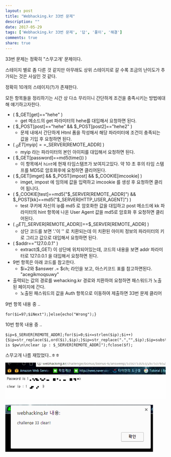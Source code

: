 ```yaml
---
layout: post
title: "Webhacking.kr 33번 문제"
description: ""
date: 2017-05-29
tags: ['Webhacking.kr 33번 문제', '답', '풀이', '해결']
comments: true
share: true
---
```


33번 문제는 정확히 "스무고개' 문제이다.

스테이지 별로 좀 다른 것 같지만 아무래도 상위 스테이지로 갈 수록 조금의 난이도가 추가되는 것은 사실인 것 같다.

정확히 10개의 스테이지(?)가 존재한다.

  

모든 항목들을 정리하기는 시간 상 다소 무리이니 간단하게 조건을 충족시키는 방법에대해 얘기하고자한다.

  

  * ( $_GET[get]=="hehe" )
    * get 메소드의 get 파라미터의 hehe를 대입해서 요청하면 된다.
  * ( $_POST[post]=="hehe" && $_POST[post2]=="hehe2" )
    * 문제 내에서 간단하게 Html 폼을 작성해서 해당 파라미터에 조건이 충족되는 값을 기입 후 요청하면 된다.
  * ( $_GET[myip]==$_SERVER[REMOTE_ADDR] )
    * myip 라는 파라미터의 본인 아이피를 대입해서 요청하면 된다.
  * ( $_GET[password]==md5(time()) )
    * 이 항목에서 `hint`에 현재 타임스탬프가 보여지고있다. 약 10 초 후의 타임 스탬프를 MD5로 암호화후에 요청하면 클리어된다.
  * ( $_GET[imget] && $_POST[impost] && $_COOKIE[imcookie] )
    * imget, impost 에 임의에 값을 입력하고 imcookie 를 생성 후 요청하면 클리어 됩니다.
  * ( $_COOKIE[test]==md5("$_SERVER[REMOTE_ADDR]") && $_POST[kk]==md5("$_SERVER[HTTP_USER_AGENT]") )
    * test 쿠키에 자신의 ip를 md5 로 암호화한 값을 대입하고 post 메소드에 kk 파라미터의 hint 항목에 나온 User Agent 값을 md5로 암호화 후 요청하면 클리어된다.
  * ( $_GET[$_SERVER[REMOTE_ADDR]]==$_SERVER[REMOTE_ADDR] )
    * 상단 코드를 보면 '.'이 '' 로 치환되는데 이 치환된 아이피 정보의 파라미터의 키로 그리고 값으로 대입해서 요청하면 된다.
  * ( $addr=="127.0.0.1" )
    * extract($_GET) 이 상단에 위치되어있는데, 코드의 내용을 보면 addr 파라미터로 127.0.0.1 을 대입해서 요청하면 된다.
  * 9번 항목은 아래 코드를 참고한다.
    * $i+2와 $answer .= $ch; 라인을 보고, 아스키코드 표를 참고하면된다. "acegikmoqsuwy"
  * 출력되는 값의 경로를 wehacking.kr 경로와 치환하여 요청하면 패스워드가 노출된 페이지에 간다.
    * 노출된 패스워드의 값을 Auth 항목으로 이동하여 제출하면 33번 문제 클리어

  

  

  

9번 항목 내용 중 ..

    for($i=97;$iNext");}else{echo("Wrong");}

  

  

10번 항목 내용 중 ..

  

    $ip=$_SERVER[REMOTE_ADDR];for($i=0;$i<=strlen($ip);$i++){$ip=str_replace($i,ord($i),$ip);}$ip=str_replace(".","",$ip);$ip=substr($ip,0,10);@mkdir("answerip/$ip");$answer=$ip*2;$answer=$ip/2;$answer=str_replace(".","",$answer);$pw="###";$f=fopen("answerip/$ip/$answer.$ip","w");fwrite($f,"Password is $pw\n\nclear ip : $_SERVER[REMOTE_ADDR]");fclose($f);

  

  

스무고개 나름 재밌었다..ㅎㅎ

  

  

![](/assets/images/posts/754/24327537592BBBEE1C83D4.JPEG)

  

  

  

![](/assets/images/posts/754/21380037592BBBEE1194C5.PNG)

  

